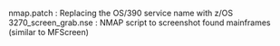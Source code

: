nmap.patch           : Replacing the OS/390 service name with z/OS
3270_screen_grab.nse : NMAP script to screenshot found mainframes (similar to MFScreen)
